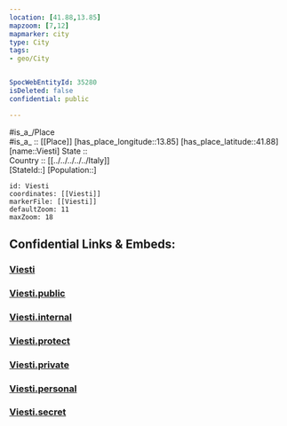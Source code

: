 ```yaml
---
location: [41.88,13.85] 
mapzoom: [7,12] 
mapmarker: city 
type: City
tags:
- geo/City


SpocWebEntityId: 35280
isDeleted: false
confidential: public

---
```

#is_a_/Place  
#is_a_ :: [[Place]] 
[has_place_longitude::13.85] 
[has_place_latitude::41.88] 
[name::Viesti] 
State ::  
Country :: [[../../../../../Italy]]  
[StateId::] 
[Population::] 



```leaflet
id: Viesti
coordinates: [[Viesti]] 
markerFile: [[Viesti]] 
defaultZoom: 11 
maxZoom: 18
```


## Confidential Links & Embeds: 

### [Viesti](/_Standards/Earth/Continent/Europe/Europe~South/Italy/regions~Italy/Abruzzo/L'Aquila/City/Viesti.md) 

### [Viesti.public](/_public/Earth/Continent/Europe/Europe~South/Italy/regions~Italy/Abruzzo/L'Aquila/City/Viesti.public.md) 

### [Viesti.internal](/_internal/Earth/Continent/Europe/Europe~South/Italy/regions~Italy/Abruzzo/L'Aquila/City/Viesti.internal.md) 

### [Viesti.protect](/_protect/Earth/Continent/Europe/Europe~South/Italy/regions~Italy/Abruzzo/L'Aquila/City/Viesti.protect.md) 

### [Viesti.private](/_private/Earth/Continent/Europe/Europe~South/Italy/regions~Italy/Abruzzo/L'Aquila/City/Viesti.private.md) 

### [Viesti.personal](/_personal/Earth/Continent/Europe/Europe~South/Italy/regions~Italy/Abruzzo/L'Aquila/City/Viesti.personal.md) 

### [Viesti.secret](/_secret/Earth/Continent/Europe/Europe~South/Italy/regions~Italy/Abruzzo/L'Aquila/City/Viesti.secret.md)

